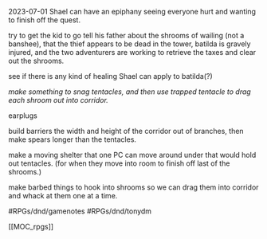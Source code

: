 2023-07-01
Shael can have an epiphany seeing everyone hurt and wanting to finish off the quest.

try to get the kid to go tell his father about the shrooms of wailing (not a banshee), that the thief appears to be dead in the tower, batilda is gravely injured, and the two adventurers are working to retrieve the taxes and clear out the shrooms.

see if there is any kind of healing Shael can apply to batilda(?)

*make something to snag tentacles, and then use trapped tentacle to drag each shroom out into corridor.*

earplugs

build barriers the width and height of the corridor out of branches, then make spears longer than the tentacles.

make a moving shelter that one PC can move around under that would hold out tentacles.  (for when they move into room to finish off last of the shrooms.)

make barbed things to hook into shrooms so we can drag them into corridor and whack at them one at a time.


#RPGs/dnd/gamenotes
#RPGs/dnd/tonydm

[[MOC_rpgs]]
